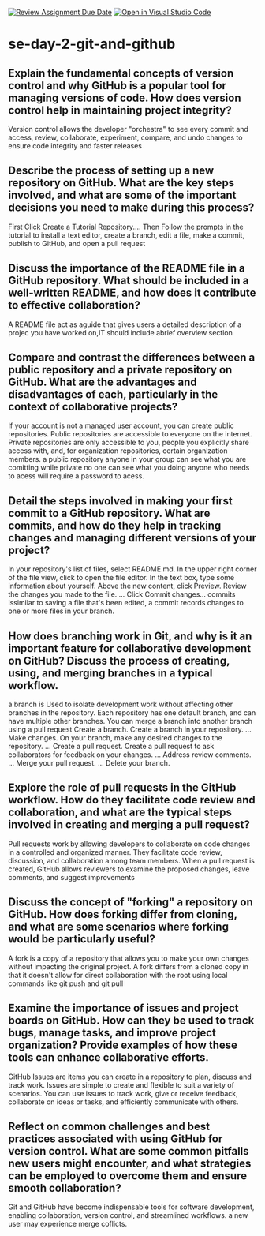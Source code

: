 [![Review Assignment Due Date](https://classroom.github.com/assets/deadline-readme-button-22041afd0340ce965d47ae6ef1cefeee28c7c493a6346c4f15d667ab976d596c.svg)](https://classroom.github.com/a/8wgCKhpZ)
[![Open in Visual Studio Code](https://classroom.github.com/assets/open-in-vscode-2e0aaae1b6195c2367325f4f02e2d04e9abb55f0b24a779b69b11b9e10269abc.svg)](https://classroom.github.com/online_ide?assignment_repo_id=15590096&assignment_repo_type=AssignmentRepo)
# se-day-2-git-and-github
## Explain the fundamental concepts of version control and why GitHub is a popular tool for managing versions of code. How does version control help in maintaining project integrity?
Version control allows the developer "orchestra" to see every commit and access, review, collaborate, experiment, compare, and undo changes to ensure code integrity and faster releases

## Describe the process of setting up a new repository on GitHub. What are the key steps involved, and what are some of the important decisions you need to make during this process?
 First Click Create a Tutorial Repository.... Then
Follow the prompts in the tutorial to install a text editor, create a branch, edit a file, make a commit, publish to GitHub, and open a pull request

## Discuss the importance of the README file in a GitHub repository. What should be included in a well-written README, and how does it contribute to effective collaboration?
A README file act as aguide that gives users a detailed description of a projec you have worked on,IT should include abrief overview section 

## Compare and contrast the differences between a public repository and a private repository on GitHub. What are the advantages and disadvantages of each, particularly in the context of collaborative projects?
If your account is not a managed user account, you can create public repositories. Public repositories are accessible to everyone on the internet. Private repositories are only accessible to you, people you explicitly share access with, and, for organization repositories, certain organization members.
a public repository anyone in your group can see what you are comitting while private no one can see what you doing anyone who needs to acess will require a password to acess.

## Detail the steps involved in making your first commit to a GitHub repository. What are commits, and how do they help in tracking changes and managing different versions of your project?
In your repository's list of files, select README.md.
In the upper right corner of the file view, click to open the file editor.
In the text box, type some information about yourself.
Above the new content, click Preview.
Review the changes you made to the file. ...
Click Commit changes...
commits issimilar to saving a file that's been edited, a commit records changes to one or more files in your branch.

## How does branching work in Git, and why is it an important feature for collaborative development on GitHub? Discuss the process of creating, using, and merging branches in a typical workflow.
a branch is Used to isolate development work without affecting other branches in the repository. Each repository has one default branch, and can have multiple other branches. You can merge a branch into another branch using a pull request
Create a branch. Create a branch in your repository. ...
Make changes. On your branch, make any desired changes to the repository. ...
Create a pull request. Create a pull request to ask collaborators for feedback on your changes. ...
Address review comments. ...
Merge your pull request. ...
Delete your branch.
## Explore the role of pull requests in the GitHub workflow. How do they facilitate code review and collaboration, and what are the typical steps involved in creating and merging a pull request?
Pull requests work by allowing developers to collaborate on code changes in a controlled and organized manner. They facilitate code review, discussion, and collaboration among team members. When a pull request is created, GitHub allows reviewers to examine the proposed changes, leave comments, and suggest improvements

## Discuss the concept of "forking" a repository on GitHub. How does forking differ from cloning, and what are some scenarios where forking would be particularly useful?
A fork is a copy of a repository that allows you to make your own changes without impacting the original project. A fork differs from a cloned copy in that it doesn't allow for direct collaboration with the root using local commands like git push and git pull 

## Examine the importance of issues and project boards on GitHub. How can they be used to track bugs, manage tasks, and improve project organization? Provide examples of how these tools can enhance collaborative efforts.
GitHub Issues are items you can create in a repository to plan, discuss and track work. Issues are simple to create and flexible to suit a variety of scenarios. You can use issues to track work, give or receive feedback, collaborate on ideas or tasks, and efficiently communicate with others.
## Reflect on common challenges and best practices associated with using GitHub for version control. What are some common pitfalls new users might encounter, and what strategies can be employed to overcome them and ensure smooth collaboration?
Git and GitHub have become indispensable tools for software development, enabling collaboration, version control, and streamlined workflows.
 a new user may experience merge coflicts.
